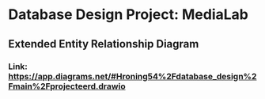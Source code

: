 # Database Design Project: MediaLab
## Extended Entity Relationship Diagram
### Link: https://app.diagrams.net/#Hroning54%2Fdatabase_design%2Fmain%2Fprojecteerd.drawio
